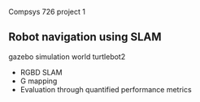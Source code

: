 Compsys 726 project 1

## Robot navigation using SLAM
gazebo simulation world
turtlebot2

- RGBD SLAM
- G mapping
- Evaluation through quantified performance metrics

